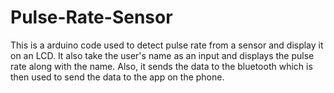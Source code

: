 # Pulse-Rate-Sensor
This is a arduino code used to detect pulse rate from a sensor and display it on an LCD. It also take the user's name as an input and displays the pulse rate along with the name.
Also, it sends the data to the bluetooth which is then used to send the data to the app on the phone.
